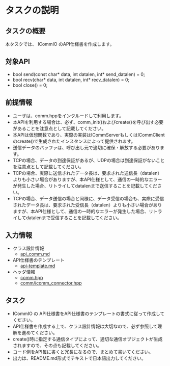 # タスクの説明
## タスクの概要

本タスクでは、 ICommIO のAPI仕様書を作成します。

## 対象API

- bool send(const char* data, int datalen, int* send_datalen) = 0;
- bool recv(char* data, int datalen, int* recv_datalen) = 0;
- bool close() = 0;

## 前提情報

- ユーザは、comm.hppをインクルードして利用します。
- 本APIを利用する場合は、必ず、comm_init()およびcreate()を呼び出す必要があることを注意点として記載してください。
- 本APIは仮想関数であり、実際の実装はICommServerもしくはICommClientのcreate()で生成されたインスタンスによって提供されます。
- 送信データのバッファは、呼び出し元で適切に確保・解放する必要があります。
- TCPの場合、データの到達保証があるが、UDPの場合は到達保証がないことを注意点として記載してください。
- TCPの場合、実際に送信されたデータ長は、要求された送信長（datalen）よりも小さい場合がありますが、本API仕様として、通信の一時的なエラーが発生した場合、リトライしてdatalenまで送信することを記載してください。
- TCPの場合、データ送信の場合と同様に、データ受信の場合も、実際に受信されたデータ長は、要求された受信長（datalen）よりも小さい場合がありますが、本API仕様として、通信の一時的なエラーが発生した場合、リトライしてdatalenまで受信することを記載してください。

## 入力情報

- クラス設計情報
  - [api_comm.md](https://github.com/toppers/hakoniwa-drone-core/blob/main/docs/api/comm/api_comm.md)
- API仕様書のテンプレート
  - [api-template.md](https://github.com/toppers/hakoniwa-drone-core/blob/main/docs/templates/api-template.md)
- ヘッダ情報
  - [comm.hpp](https://github.com/toppers/hakoniwa-drone-core/blob/main/include/comm.hpp)
  - [comm/icomm_connector.hpp](https://github.com/toppers/hakoniwa-drone-core/blob/main/include/comm/icomm_connector.hpp)

## タスク
- ICommIO の API仕様書をAPI仕様書のテンプレートの書式に従って作成してください。
- API仕様書を作成する上で、クラス設計情報は大切なので、必ず参照して理解を進めてください。
- create()時に指定する通信タイプによって、適切な通信オブジェクトが生成されますので、その点も記載してください。
- コード例をAPI毎に書くと冗長になるので、まとめて書いてください。
- 出力は、README.md形式でテキストで日本語出力してください。


